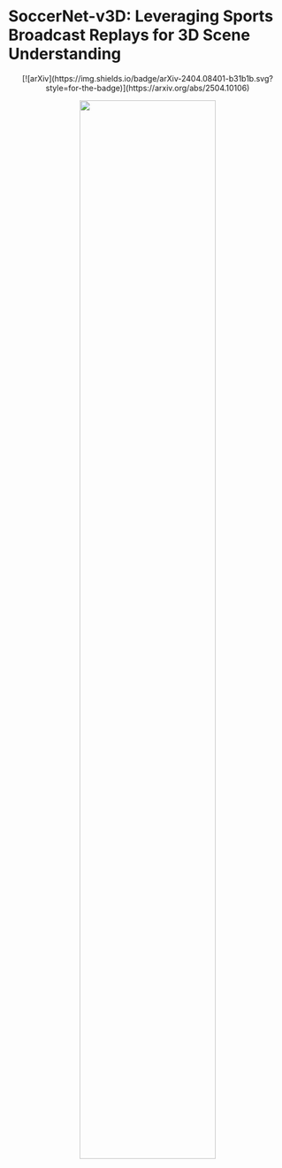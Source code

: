 # SoccerNet-v3D: Leveraging Sports Broadcast Replays for 3D Scene Understanding

<div align="center">
[![arXiv](https://img.shields.io/badge/arXiv-2404.08401-b31b1b.svg?style=for-the-badge)](https://arxiv.org/abs/2504.10106)

<p align="center"><img src=figures/FieldReconstruction-1.png  width=70% height=70%></p>

</div>
